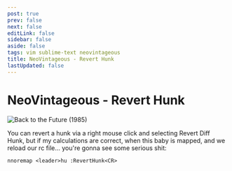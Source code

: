 ```yaml
---
post: true
prev: false
next: false
editLink: false
sidebar: false
aside: false
tags: vim sublime-text neovintageous
title: NeoVintageous - Revert Hunk
lastUpdated: false
---
```


# NeoVintageous - Revert Hunk

![Back to the Future (1985)](/assets/images/back-to-the-future.webp)

You can revert a hunk via a right mouse click and selecting Revert Diff Hunk, but if my calculations are correct, when this baby is mapped, and we reload our rc file... you're gonna see some serious shit:

```vim
nnoremap <leader>hu :RevertHunk<CR>
```
